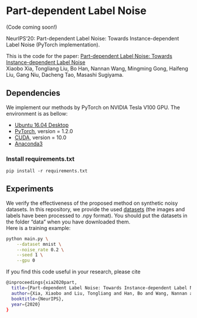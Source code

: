 # Part-dependent Label Noise 
(Code coming soon!)

NeurIPS‘20: Part-dependent Label Noise: Towards Instance-dependent Label Noise (PyTorch implementation).  

This is the code for the paper:
[Part-dependent Label Noise: Towards Instance-dependent Label Noise](https://arxiv.org/pdf/2006.07836.pdf)      
Xiaobo Xia, Tongliang Liu, Bo Han, Nannan Wang, Mingming Gong, Haifeng Liu, Gang Niu, Dacheng Tao, Masashi Sugiyama.


## Dependencies
We implement our methods by PyTorch on NVIDIA Tesla V100 GPU. The environment is as bellow:
- [Ubuntu 16.04 Desktop](https://ubuntu.com/download)
- [PyTorch](https://PyTorch.org/), version = 1.2.0
- [CUDA](https://developer.nvidia.com/cuda-downloads), version = 10.0
- [Anaconda3](https://www.anaconda.com/)

### Install requirements.txt
~~~
pip install -r requirements.txt
~~~

## Experiments
We verify the effectiveness of the proposed method on synthetic noisy datasets. In this repository, we provide the used [datasets](https://drive.google.com/open?id=1Tz3W3JVYv2nu-mdM6x33KSnRIY1B7ygQ) (the images and labels have been processed to .npy format). You should put the datasets in the folder “data” when you have downloaded them.       
Here is a training example: 
```bash
python main.py \
    --dataset mnist \
    --noise_rate 0.2 \
    --seed 1 \
    --gpu 0
```
If you find this code useful in your research, please cite  
```bash
@inproceedings{xia2020part,
  title={Part-dependent Label Noise: Towards Instance-dependent Label Noise},
  author={Xia, Xiaobo and Liu, Tongliang and Han, Bo and Wang, Nannan and Gong, Mingming and Liu, Haifeng and Niu, Gang and Tao, Dacheng and Sugiyama, Masashi},
  booktitle={NeurIPS},
  year={2020}
}
```  
